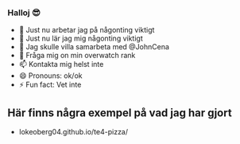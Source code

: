 ### Halloj 😎

- 🔭 Just nu arbetar jag på någonting viktigt
- 🌱 Just nu lär jag mig någonting viktigt
- 👯 Jag skulle villa samarbeta med @JohnCena
- 💬 Fråga mig on min overwatch rank
- 📫 Kontakta mig helst inte
- 😄 Pronouns: ok/ok
- ⚡ Fun fact: Vet inte

## Här finns några exempel på vad jag har gjort

- lokeoberg04.github.io/te4-pizza/

<!--
**LokeOberg04/LokeOberg04** is a ✨ _special_ ✨ repository because its `README.md` (this file) appears on your GitHub profile.

Here are some ideas to get you started:

- 🔭 I’m currently working on ...
- 🌱 I’m currently learning ...
- 👯 I’m looking to collaborate on ...
- 🤔 I’m looking for help with ...
- 💬 Ask me about ...
- 📫 How to reach me: ...
- 😄 Pronouns: ...
- ⚡ Fun fact: ...
-->
